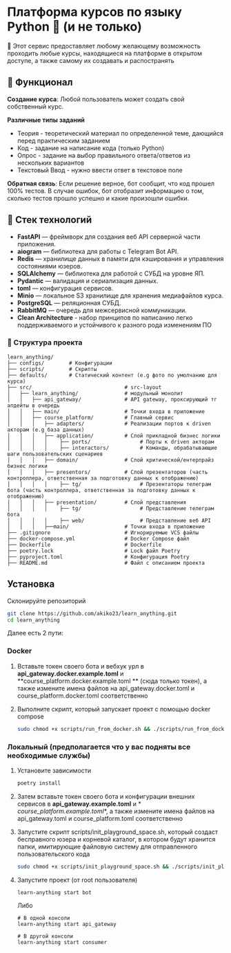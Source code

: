# Платформа курсов по языку Python 🐍 (и не только)

🤖 Этот сервис предоставляет любому желающему возможность проходить любые курсы, находящиеся на платформе в открытом
доступе, а также самому их создавать и распостранять

## 📜 Функционал

**Создание курса**: Любой пользователь может создать свой собственный курс.

**Различные типы заданий**

- Теория - теоретический материал по определенной теме, дающийся перед практическим заданием
- Код - задание на написание кода (только Python)
- Опрос - задание на выбор правильного ответа/ответов из нескольких вариантов
- Текстовый Ввод - нужно ввести ответ в текстовое поле

**Обратная связь**: Если решение верное, бот сообщит, что код прошел 100% тестов. В случае ошибок, бот отобразит
информацию о том, сколько тестов прошло успешно и какие произошли ошибки.

## 🔧 Стек технологий

- **FastAPI** — фреймворк для создания веб API серверной части приложения.
- **aiogram** — библиотека для работы с Telegram Bot API.
- **Redis** — хранилище данных в памяти для кэширования и управления состояниями юзеров.
- **SQLAlchemy** — библиотека для работой с СУБД на уровне ЯП.
- **Pydantic** — валидация и сериализация данных.
- **toml** — конфигурация сервисов.
- **Minio** — локальное S3 хранилище для хранения медиафайлов курса.
- **PostgreSQL** — реляционная СУБД.
- **RabbitMQ** — очередь для межсервисной коммуникации.
- **Clean Architecture** - набор принципов по написанию легко поддерживаемого и устойчивого к разного рода изменениям ПО

### 📂 Структура проекта

```
learn_anything/  
├── configs/        # Конфигурации  
├── scripts/        # Скрипты   
├── defaults/       # Статический контент (e.g фото по умолчанию для курса)          
├── src/                              # src-layout
│   ├── learn_anything/               # модульный монолит
│   │   ├── api_gateway/              # API gateway, проксирующий тг апдейты в очередь
│   │   ├── main/                     # Точки входа в приложение
│   │   ├── course_platform/          # Главный сервис  
│   │   │   ├── adapters/             # Реализации портов к driven акторам (e.g база данных)  
│   │   │   ├── application/          # Слой прикладной бизнес логики
│   │   │   │    ├── ports/                # Порты к driven акторам
│   │   │   │    ├── interactors/          # Команды, обрабатывающие шаги пользовательских сценариев
│   │   │   ├── domain/               # Слой критической/ентерпрайз бизнес логики
│   │   │   ├── presentors/           # Слой презентаторов (часть контроллера, ответственная за подготовку данных к отображению)
│   │   │   │    ├── tg/                   # Презентаторы телеграм бота (часть контроллера, ответственная за подготовку данных к отображению)
│   │   │   ├── presentation/         # Слой представления
│   │   │   │    ├── tg/                   # Представление телеграм бота
│   │   │   │    ├── web/                  # Представление веб API
│   │   │   ├──main/                  # Точки входа в приложение
├── .gitignore                        # Игнорируемые VCS файлы  
├── docker-compose.yml                # Docker Compose файл  
├── Dockerfile                        # Dockerfile  
├── poetry.lock                       # Lock файл Poetry  
├── pyproject.toml                    # Конфигурация Poetry  
├── README.md                         # Файл с описанием проекта  
```

## Установка

Склонируйте репозиторий

```bash
git clone https://github.com/akiko23/learn_anything.git
cd learn_anything
```

Далее есть 2 пути:

### Docker

1. Вставьте токен своего бота и вебхук урл в **api_gateway.docker.example.toml** и **course_platform.docker.example.toml
   ** (сюда только токен), а также измените
   имена файлов на api_gateway.docker.toml и course_platform.docker.toml соответственно


2. Выполните скрипт, который запускает проект с помощью docker compose
    ```bash
    sudo chmod +x scripts/run_from_docker.sh && ./scripts/run_from_docker.sh
    ```

### Локальный (предполагается что у вас подняты все необходимые службы)

1. Установите зависимости
    ```bash
    poetry install
    ```

2. Затем вставьте токен своего бота и конфигурации внешних сервисов в **api_gateway.example.toml** и *
   *course_platform.example.toml**, а также измените
   имена файлов на api_gateway.toml и course_platform.toml соответственно


3. Запустите скрипт scripts/init_playground_space.sh, который создаст бесправного юзера и корневой каталог, в котором
   будут хранится папки, имитирующие файловую систему для отправленного пользовательского кода

   ```bash
   sudo chmod +x scripts/init_playground_space.sh && ./scripts/init_playground_space.sh
   ```

4. Запустите проект (от root пользователя)
   ```
   learn-anything start bot
   ```
   Либо
   ```
   # В одной консоли
   learn-anything start api_gateway
   
   # В другой консоли
   learn-anything start consumer
   ```
